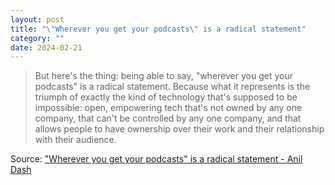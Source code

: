 ```yaml
---
layout: post
title: "\"Wherever you get your podcasts\" is a radical statement"
category: ""
date: 2024-02-21
---
```


>But here's the thing: being able to say, "wherever you get your podcasts" is a radical statement. Because what it represents is the triumph of exactly the kind of technology that's supposed to be impossible: open, empowering tech that's not owned by any one company, that can't be controlled by any one company, and that allows people to have ownership over their work and their relationship with their audience.

Source: ["Wherever you get your podcasts" is a radical statement - Anil Dash](https://www.anildash.com//2024/02/06/wherever-you-get-podcasts/)
